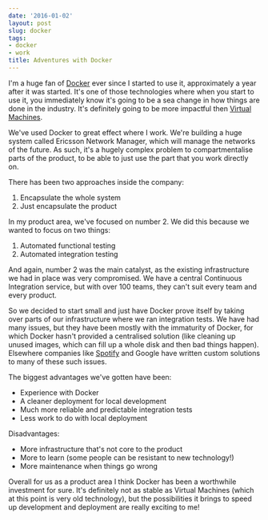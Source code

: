 ```yaml
---
date: '2016-01-02'
layout: post
slug: docker
tags:
- docker
- work
title: Adventures with Docker
---
```


I'm a huge fan of [Docker](http://www.docker.com) ever since I started to use it, approximately a year after it was started. It's one of those technologies where when you start to use it, you immediately know it's going to be a sea change in how things are done in the industry. It's definitely going to be more impactful then [Virtual Machines](https://en.m.wikipedia.org/wiki/Virtual_machine).

We've used Docker to great effect where I work. We're building a huge system called Ericsson Network Manager, which will manage the networks of the future. As such, it's a hugely complex problem to compartmentalise parts of the product, to be able to just use the part that you work directly on.

There has been two approaches inside the company:

1. Encapsulate the whole system
2. Just encapsulate the product

In my product area, we've focused on number 2. We did this because we wanted to focus on two things:

1. Automated functional testing
2. Automated integration testing

And again, number 2 was the main catalyst, as the existing infrastructure we had in place was very compromised. We have a central Continuous Integration service, but with over 100 teams, they can't suit every team and every product. 

So we decided to start small and just have Docker prove itself by taking over parts of our infrastructure where we ran integration tests. We have had many issues, but they have been mostly with the immaturity of Docker, for which Docker hasn't provided a centralised solution (like cleaning up unused images, which can fill up a whole disk and then bad things happen). Elsewhere companies like [Spotify](https://www.slideshare.net/mobile/rohanrsingh/docker-at-spotify) and Google have written custom solutions to many of these such issues.

The biggest advantages we've gotten have been:
- Experience with Docker
- A cleaner deployment for local development 
- Much more reliable and predictable integration tests
- Less work to do with local deployment 

Disadvantages:
- More infrastructure that's not core to the product
- More to learn (some people can be resistant to new technology!)
- More maintenance when things go wrong 

Overall for us as a product area I think Docker has been a worthwhile investment for sure. It's definitely not as stable as Virtual Machines (which at this point is very old technology), but the possibilities it brings to speed up development and deployment are really exciting to me!